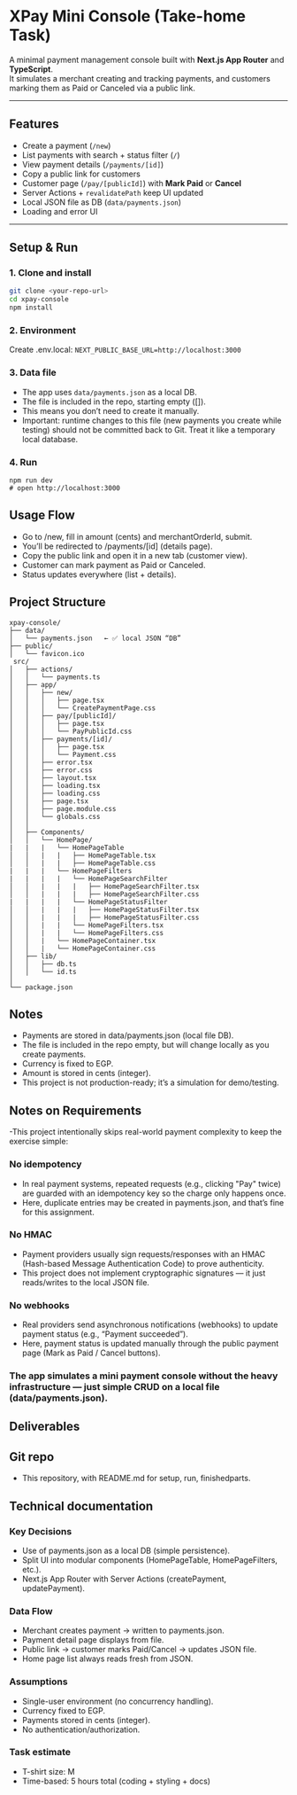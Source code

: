 # XPay Mini Console (Take-home Task)

A minimal payment management console built with **Next.js App Router** and **TypeScript**.  
It simulates a merchant creating and tracking payments, and customers marking them as Paid or Canceled via a public link.

---

## Features
- Create a payment (`/new`)
- List payments with search + status filter (`/`)
- View payment details (`/payments/[id]`)
- Copy a public link for customers
- Customer page (`/pay/[publicId]`) with **Mark Paid** or **Cancel**
- Server Actions + `revalidatePath` keep UI updated
- Local JSON file as DB (`data/payments.json`)
- Loading and error UI

---

## Setup & Run

### 1. Clone and install
```bash
git clone <your-repo-url>
cd xpay-console
npm install
```

### 2. Environment

Create .env.local: ``` NEXT_PUBLIC_BASE_URL=http://localhost:3000 ```

### 3. Data file

- The app uses ``` data/payments.json ``` as a local DB.
- The file is included in the repo, starting empty ([]).
- This means you don’t need to create it manually.
- Important: runtime changes to this file (new payments you create while testing) should not be committed back to Git. Treat it like a temporary local database.

### 4. Run

``` 
npm run dev
# open http://localhost:3000
```

## Usage Flow
- Go to /new, fill in amount (cents) and merchantOrderId, submit.
- You’ll be redirected to /payments/[id] (details page).
- Copy the public link and open it in a new tab (customer view).
- Customer can mark payment as Paid or Canceled.
- Status updates everywhere (list + details).

## Project Structure
```
xpay-console/
├── data/
│   └── payments.json   ← ✅ local JSON “DB”
├── public/
│   └── favicon.ico
 src/
│   ├── actions/
│   │   └── payments.ts
│   ├── app/
│   │   ├── new/
│   │   │   ├── page.tsx
│   │   │   └── CreatePaymentPage.css
│   │   ├── pay/[publicId]/
│   │   │   ├── page.tsx
│   │   │   └── PayPublicId.css
│   │   ├── payments/[id]/
│   │   │   ├── page.tsx
│   │   │   └── Payment.css
│   │   ├── error.tsx
│   │   ├── error.css
│   │   ├── layout.tsx
│   │   ├── loading.tsx
│   │   ├── loading.css
│   │   ├── page.tsx
│   │   ├── page.module.css
│   │   └── globals.css
│   │
│   ├── Components/
│   │   └── HomePage/
|   |   |   └── HomePageTable
│   │   |   |   ├── HomePageTable.tsx
│   │   |   |   ├── HomePageTable.css
|   |   |   └── HomePageFilters
|   |   |   |   └── HomePageSearchFilter
│   │   |   |   |   ├── HomePageSearchFilter.tsx
│   │   |   |   |   ├── HomePageSearchFilter.css
|   |   |   |   └── HomePageStatusFilter
│   │   |   |   |   ├── HomePageStatusFilter.tsx
│   │   |   |   |   ├── HomePageStatusFilter.css
│   │   |   |   └── HomePageFilters.tsx
│   │   |   |   └── HomePageFilters.css
│   │   |   └── HomePageContainer.tsx
│   │   |   └── HomePageContainer.css
│   ├── lib/
│   │   ├── db.ts
│   │   └── id.ts
│
└── package.json
```

## Notes
- Payments are stored in data/payments.json (local file DB).
- The file is included in the repo empty, but will change locally as you create payments.
- Currency is fixed to EGP.
- Amount is stored in cents (integer).
- This project is not production-ready; it’s a simulation for demo/testing.

## Notes on Requirements
-This project intentionally skips real-world payment complexity to keep the exercise simple:

### No idempotency
- In real payment systems, repeated requests (e.g., clicking "Pay" twice) are guarded with an idempotency key so the charge only happens once.
- Here, duplicate entries may be created in payments.json, and that’s fine for this assignment.

### No HMAC
- Payment providers usually sign requests/responses with an HMAC (Hash-based Message Authentication Code) to prove authenticity.
- This project does not implement cryptographic signatures — it just reads/writes to the local JSON file.

### No webhooks
- Real providers send asynchronous notifications (webhooks) to update payment status (e.g., “Payment succeeded”).
- Here, payment status is updated manually through the public payment page (Mark as Paid / Cancel buttons).

### The app simulates a mini payment console without the heavy infrastructure — just simple CRUD on a local file (data/payments.json).

## Deliverables
## Git repo
- This repository, with README.md for setup, run, finishedparts.

## Technical documentation
### Key Decisions
- Use of payments.json as a local DB (simple persistence).
- Split UI into modular components (HomePageTable, HomePageFilters, etc.).
- Next.js App Router with Server Actions (createPayment, updatePayment).

### Data Flow
- Merchant creates payment → written to payments.json.
- Payment detail page displays from file.
- Public link → customer marks Paid/Cancel → updates JSON file.
- Home page list always reads fresh from JSON.

### Assumptions
- Single-user environment (no concurrency handling).
- Currency fixed to EGP.
- Payments stored in cents (integer).
- No authentication/authorization.

### Task estimate
- T-shirt size: M
- Time-based: 5 hours total (coding + styling + docs)

